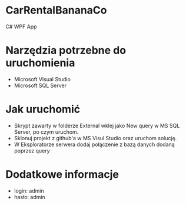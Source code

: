 # CarRentalBananaCo
C# WPF App 
# Narzędzia potrzebne do uruchomienia
- Microsoft Visual Studio 
- Microsoft SQL Server
# Jak uruchomić
- Skrypt zawarty w folderze External wklej jako New query w MS SQL Server, po czym uruchom.
- Sklonuj projekt z github'a w MS Visul Studio oraz uruchom solucję.
- W Eksploratorze serwera dodaj połączenie z bazą danych dodaną poprzez query
# Dodatkowe informacje
- login: admin
- hasło: admin


